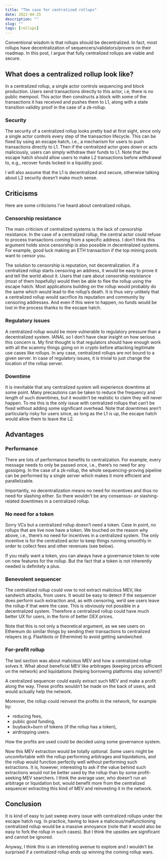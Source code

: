 ```yaml
---
title: "The case for centralized rollups"
date: 2022-04-25
description: ""
slug: ""
tags: [rollups]
---
```


Conventional wisdom is that rollups should be decentralized. In fact, most rollups have decentralization of sequencers/validators/provers on their roadmap. In this post, I argue that fully centralized rollups are viable and secure.

## What does a centralized rollup look like?
In a centralized rollup, a single actor controls sequencing and block production. Users send transactions directly to this actor, i.e, there is no public mempool. This actor then constructs a block with some of the transactions it has received and pushes them to L1, along with a state transition validity proof in the case of a zk-rollup. 

### Security
The security of a centralized rollup looks pretty bad at first sight, since only a single actor controls every step of the transaction lifecycle. This can be fixed by using an escape hatch, i.e., a mechanism for users to push transactions directly to L1. Then if the centralized actor goes down or acts maliciously, users can simply withdraw their funds to L1. Note that the escape hatch should allow users to make L2 transactions before withdrawal to, e.g., recover funds locked in a liquidity pool.

I will also assume that the L1 is decentralized and secure, otherwise talking about L2 security doesn’t make much sense.

## Criticisms
Here are some criticisms I’ve heard about centralized rollups.

### Censorship resistance
The main criticism of centralized systems is the lack of censorship resistance. In the case of a centralized rollup, the central actor could refuse to process transactions coming from a specific address. I don’t think this argument holds since censorship is also possible in decentralized systems. For example, good luck making an ETH transaction if the top mining pools want to censor you. 

The solution to censorship is reputation, not decentralization. If a centralized rollup starts censoring an address, it would be easy to prove it and tell the world about it. Users that care about censorship resistance (most of them hopefully) would then be able to flee the rollup using the escape hatch. Most applications building on the rollup would probably do the same which would lead to the rollup’s death. It is thus very unlikely that a centralized rollup would sacrifice its reputation and community by censoring addresses. And even if this were to happen, no funds would be lost in the process thanks to the escape hatch.



### Regulatory issues 
A centralized rollup would be more vulnerable to regulatory pressure than a decentralized system. IANAL so I don’t have clear insight on how serious this concern is. My first thought is that regulators should have enough work with all the scammy things going on in crypto before attacking legitimate use cases like rollups. In any case, centralized rollups are not bound to a given server. In case of regulatory issues, it is trivial to just change the location of the rollup server.

### Downtime 
It is inevitable that any centralized system will experience downtime at some point. Many precautions can be taken to reduce the frequency and length of such downtimes, but it wouldn’t be realistic to claim they will never happen. To me this is the only issue with centralized rollups that can’t be fixed without adding some significant overhead. Note that downtimes aren’t particularly risky for users since, as long as the L1 is up, the escape hatch would allow them to leave the L2.

## Advantages

### Performance 
There are lots of performance benefits to centralization. For example, every message needs to only be passed once, i.e., there’s no need for any gossiping. In the case of a zk-rollup, the whole sequencing-proving pipeline can be performed by a single server which makes it more efficient and parallelizable. 

Importantly, no decentralization means no need for incentives and thus no need for slashing either. So there wouldn't be any consensus- or slashing-related downtimes in a centralized rollup.

### No need for a token 
Sorry VCs but a centralized rollup doesn’t need a token. Case in point, no rollups that are live now have a token. We touched on the reason why above, i.e., there’s no need for incentives in a centralized system. The only incentive is for the centralized actor to keep things running smoothly in order to collect fees and other revenues (see below).

If you really want a token, you can always have a governance token to vote on new features for the rollup. But the fact that a token is not inherently needed is definitely a plus.

### Benevolent sequencer
The centralized rollup could vow to not extract malicious MEV, like sandwich attacks, from users. It would be easy to detect if the sequencer does perform such extraction and, as with censoring, we’d see users leave the rollup if that were the case. This is obviously not possible in a decentralized system. 
Therefore a centralized rollup could have much better UX for users, in the form of better DEX prices. 

Note that this is not only a theoretical argument, as we see users on Ethereum do similar things by sending their transactions to centralized relayers (e.g. Flashbots or Ethermine) to avoid getting sandwiched. 

### For-profit rollup
The last section was about malicious MEV and how a centralized rollup solves it. What about beneficial MEV like arbitrages (keeping prices efficient on the network) and liquidations (helping borrowing platforms stay solvent)? 

A centralized sequencer could easily extract such MEV and make a profit along the way. These profits wouldn’t be made on the back of users, and would actually help the network. 

Moreover, the rollup could reinvest the profits in the network, for example by:
- reducing fees,
- public good funding,
- buyback+burn of tokens (if the rollup has a token),
- airdropping users.

 How the profits are used could be decided using some governance system.

Now this MEV extraction would be totally optional. Some users might be uncomfortable with the rollup performing arbitrages and liquidations, and the rollup would function perfectly well without performing such extractions. It is, however, interesting to ask if the value behind such extractions would not be better used by the rollup than by some profit-seeking MEV searchers. I think the average user, who doesn’t run an arbitrage or liquidation bot, would benefit more from the centralized sequencer extracting this kind of MEV and reinvesting it in the network. 

## Conclusion
It is kind of easy to just sweep every issue with centralized rollups under the escape hatch rug. In practice, having to leave a malicious/malfunctioning centralized rollup would be a massive annoyance (note that it would also be easy to fork the rollup in such cases). But I think the upsides are significant and cannot be ignored.

Anyway, I think this is an interesting avenue to explore and I wouldn’t be surprised if a centralized rollup ends up winning the coming rollup wars. 


